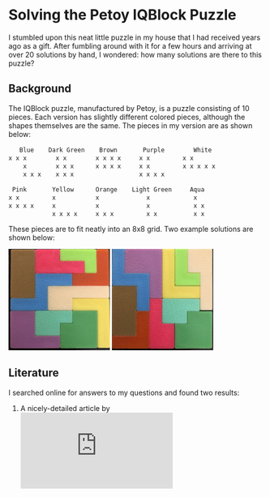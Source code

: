 # Solving the Petoy IQBlock Puzzle

I stumbled upon this neat little puzzle in my house that I had received years ago as a gift. After fumbling around with it for a few hours and arriving at over 20 solutions by hand, I wondered: how many solutions are there to this puzzle?

## Background

The IQBlock puzzle, manufactured by Petoy, is a puzzle consisting of 10 pieces. Each version has slightly different colored pieces, although the shapes themselves are the same. The pieces in my version are as shown below:

```
   Blue    Dark Green    Brown       Purple        White      
x x x        x x        x x x x     x x         x x           
    x        x x x      x x x x     x x         x x x x x     
    x x x    x x x                  x x x x                               
```

```
 Pink       Yellow      Orange    Light Green     Aqua 
x x         x           x             x            x
x x x x     x           x             x            x x
            x x x x     x x x         x x          x x
```

These pieces are to fit neatly into an 8x8 grid. Two example solutions are shown below:

<img src="https://raw.githubusercontent.com/vaibhavram/iqblock/master/solver/hand_solutions/IMG_0387.jpg" width="200" height="200">

<img src="https://raw.githubusercontent.com/vaibhavram/iqblock/master/solver/hand_solutions/IMG_0388.jpg" width="200" height="200">

## Literature

I searched online for answers to my questions and found two results:

1) A nicely-detailed article by ![Hartmut Blessing](http://www.prismenfernglas.de/aboutme.html)
